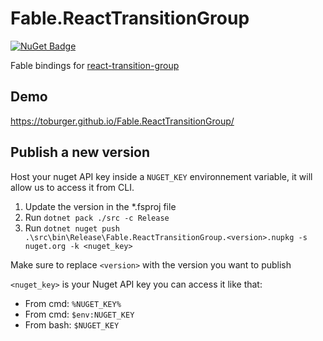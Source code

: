 # Fable.ReactTransitionGroup

[![NuGet Badge](https://img.shields.io/nuget/v/Fable.ReactTransitionGroup.svg)](https://www.nuget.org/packages/Fable.ReactTransitionGroup/)

Fable bindings for [react-transition-group](https://reactcommunity.org/react-transition-group/)

## Demo

https://toburger.github.io/Fable.ReactTransitionGroup/

## Publish a new version

Host your nuget API key inside a `NUGET_KEY` environnement variable, it will allow us to access it from CLI.

1. Update the version in the *.fsproj file
2. Run `dotnet pack ./src -c Release`
3. Run `dotnet nuget push .\src\bin\Release\Fable.ReactTransitionGroup.<version>.nupkg -s nuget.org -k <nuget_key>`

Make sure to replace `<version>` with the version you want to publish

`<nuget_key>` is your Nuget API key you can access it like that:
- From cmd: `%NUGET_KEY%`
- From cmd: `$env:NUGET_KEY`
- From bash: `$NUGET_KEY`

